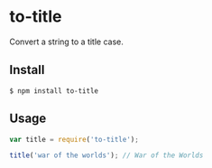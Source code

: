 # to-title
Convert a string to a title case.

## Install
`$ npm install to-title`

## Usage
```javascript
var title = require('to-title');

title('war of the worlds'); // War of the Worlds
```

